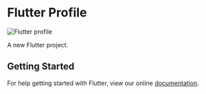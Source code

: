 # Flutter Profile
![Flutter profile](../master/Screenshot_1541408905.png)

A new Flutter project.

## Getting Started

For help getting started with Flutter, view our online
[documentation](https://flutter.io/).
